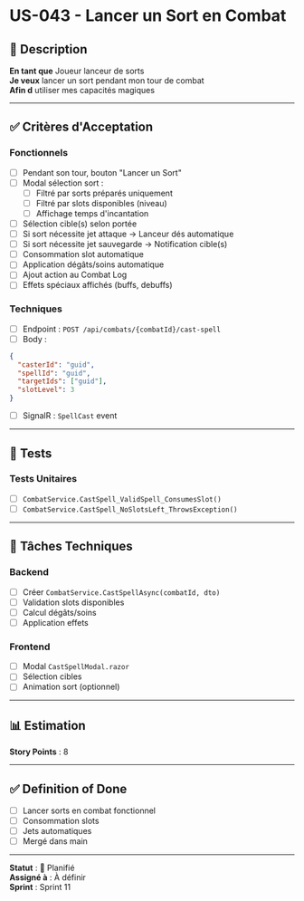 # US-043 - Lancer un Sort en Combat

## 📝 Description

**En tant que** Joueur lanceur de sorts  
**Je veux** lancer un sort pendant mon tour de combat  
**Afin d** utiliser mes capacités magiques

---

## ✅ Critères d'Acceptation

### Fonctionnels
- [ ] Pendant son tour, bouton "Lancer un Sort"
- [ ] Modal sélection sort :
  - [ ] Filtré par sorts préparés uniquement
  - [ ] Filtré par slots disponibles (niveau)
  - [ ] Affichage temps d'incantation
- [ ] Sélection cible(s) selon portée
- [ ] Si sort nécessite jet attaque → Lanceur dés automatique
- [ ] Si sort nécessite jet sauvegarde → Notification cible(s)
- [ ] Consommation slot automatique
- [ ] Application dégâts/soins automatique
- [ ] Ajout action au Combat Log
- [ ] Effets spéciaux affichés (buffs, debuffs)

### Techniques
- [ ] Endpoint : `POST /api/combats/{combatId}/cast-spell`
- [ ] Body :
```json
{
  "casterId": "guid",
  "spellId": "guid",
  "targetIds": ["guid"],
  "slotLevel": 3
}
```
- [ ] SignalR : `SpellCast` event

---

## 🧪 Tests

### Tests Unitaires
- [ ] `CombatService.CastSpell_ValidSpell_ConsumesSlot()`
- [ ] `CombatService.CastSpell_NoSlotsLeft_ThrowsException()`

---

## 🔧 Tâches Techniques

### Backend
- [ ] Créer `CombatService.CastSpellAsync(combatId, dto)`
- [ ] Validation slots disponibles
- [ ] Calcul dégâts/soins
- [ ] Application effets

### Frontend
- [ ] Modal `CastSpellModal.razor`
- [ ] Sélection cibles
- [ ] Animation sort (optionnel)

---

## 📊 Estimation

**Story Points** : 8

---

## ✅ Definition of Done

- [ ] Lancer sorts en combat fonctionnel
- [ ] Consommation slots
- [ ] Jets automatiques
- [ ] Mergé dans main

---

**Statut** : 📝 Planifié  
**Assigné à** : À définir  
**Sprint** : Sprint 11
